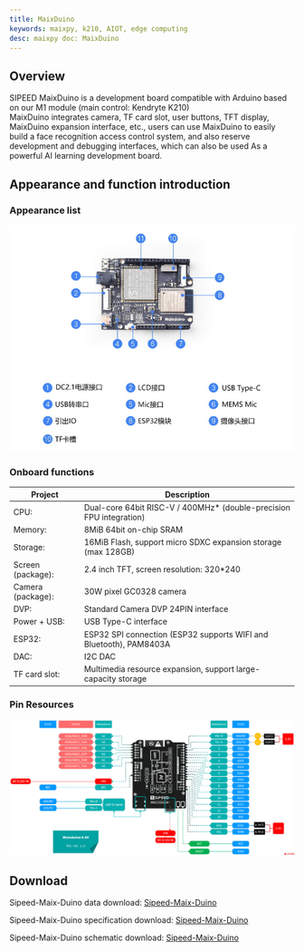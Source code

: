 ```yaml
---
title: MaixDuino
keywords: maixpy, k210, AIOT, edge computing
desc: maixpy ​​doc: MaixDuino
---
```



## Overview

  SIPEED MaixDuino is a development board compatible with Arduino based on our M1 module (main control: Kendryte K210)
  <br/>MaixDuino integrates camera, TF card slot, user buttons, TFT display, MaixDuino expansion interface, etc., users can use MaixDuino to easily build a face recognition access control system, and also reserve development and debugging interfaces, which can also be used As a powerful AI learning development board.

## Appearance and function introduction

### Appearance list

![MaixDuino](../../assets/hardware/maix_duino/maixduino_4.png)

### Onboard functions

| Project | Description |
| --- | --- |
| CPU: | Dual-core 64bit RISC-V / 400MHz* (double-precision FPU integration) |
| Memory: | 8MiB 64bit on-chip SRAM |
| Storage: | 16MiB Flash, support micro SDXC expansion storage (max 128GB) |
| Screen (package): | 2.4 inch TFT, screen resolution: 320\*240 |
| Camera (package): | 30W pixel GC0328 camera |
| DVP: | Standard Camera DVP 24PIN interface |
| Power + USB: | USB Type-C interface |
| ESP32: | ESP32 SPI connection (ESP32 supports WIFI and Bluetooth), PAM8403A |
| DAC: | I2C DAC |
| TF card slot: | Multimedia resource expansion, support large-capacity storage |

### Pin Resources

![MaixDuino](../../assets/hardware/maix_duino/sipeed_maixduin_pins.png)

## Download

Sipeed-Maix-Duino data download: [Sipeed-Maix-Duino](https://dl.sipeed.com/shareURL/MAIX/HDK/Sipeed-Maixduino/)

Sipeed-Maix-Duino specification download: [Sipeed-Maix-Duino](https://dl.sipeed.com/shareURL/MAIX/HDK/Sipeed-Maixduino/Specifications)

Sipeed-Maix-Duino schematic download: [Sipeed-Maix-Duino][Sipeed-Maix-Duino]

[Sipeed-Maix-Duino]: https://dl.sipeed.com/fileList/MAIX/HDK/Sipeed-Maixduino/Maixduino_2832/Maixduino_2832(Schematic).pdf
